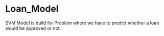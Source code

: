 # Loan_Model

SVM Model is build for Problem where we have to predict whether a loan would be approved or not.
